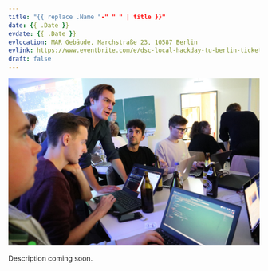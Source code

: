 ```yaml
---
title: "{{ replace .Name "-" " " | title }}"
date: {{ .Date }}
evdate: {{ .Date }}
evlocation: MAR Gebäude, Marchstraße 23, 10587 Berlin
evlink: https://www.eventbrite.com/e/dsc-local-hackday-tu-berlin-tickets-74812324677?ref=elink
draft: false
---
```


![help1](images/help1.jpg)

Description coming soon.
